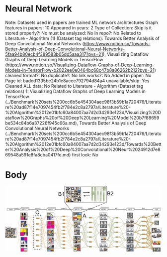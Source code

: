 # Neural Network

Note: Datasets used in papers are trained ML network architectures
Graph features in papers: 10
Appeared in years: 2
Type of Collection: Skip
is it stored properly?: No
must be analyzed: No
In repo?: No
Related to Literature - Algorithm (1) (Dataset tag relations): Towards Better Analysis of Deep Convolutional Neural Networks (https://www.notion.so/Towards-Better-Analysis-of-Deep-Convolutional-Neural-Networks-5faa94b80ecb4f389583b05dd5aaa317?pvs=21), Visualizing Dataflow Graphs of Deep Learning Models in TensorFlow (https://www.notion.so/Visualizing-Dataflow-Graphs-of-Deep-Learning-Models-in-TensorFlow-b2022ee0e0464bc68c47b8a86262b212?pvs=21)
cleaned format?: No
duplicate?: No
link works?: No
Added in paper: No
Page id: badcd1335be24b1e8acee792794d84a4
unavailable/skip: Yes
Cleaned ALL data: No
Related to Literature - Algorithm (Dataset tag relations) 1: Visualizing Dataflow Graphs of Deep Learning Models in TensorFlow (../Benchmark%20sets%200cc6b5e454304aec98f3b59b1a720476/Literature%20ad87f14e7097454fb2f784e2c8a2797a/Literature%20-%20Algorithm%2012e01bfc60a84007aa7d2d34293e123d/Visualizing%20Dataflow%20Graphs%20of%20Deep%20Learning%20Model%20b7f88659be534c84b6a37226f945c66a.md), Towards Better Analysis of Deep Convolutional Neural Networks (../Benchmark%20sets%200cc6b5e454304aec98f3b59b1a720476/Literature%20ad87f14e7097454fb2f784e2c8a2797a/Literature%20-%20Algorithm%2012e01bfc60a84007aa7d2d34293e123d/Towards%20Better%20Analysis%20of%20Deep%20Convolutional%20Neur%2024912d7e869548a591e8fa8cba0417fe.md)
first look: No

# Body

![Untitled](Neural%20Network%20badcd1335be24b1e8acee792794d84a4/Untitled.png)